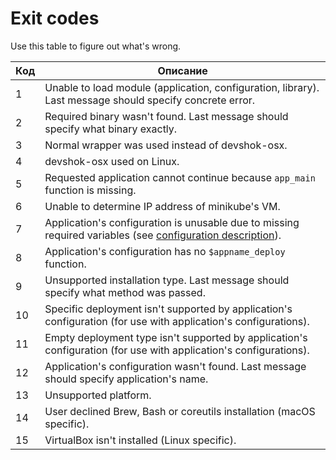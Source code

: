 # Exit codes

Use this table to figure out what's wrong.

| Код | Описание |
| --- | -------- |
| 1   | Unable to load module (application, configuration, library). Last message should specify concrete error. |
| 2   | Required binary wasn't found. Last message should specify what binary exactly. |
| 3   | Normal wrapper was used instead of devshok-osx. |
| 4   | devshok-osx used on Linux. |
| 5   | Requested application cannot continue because ``app_main`` function is missing. |
| 6   | Unable to determine IP address of minikube's VM. |
| 7   | Application's configuration is unusable due to missing required variables (see [configuration description](configs.md)). |
| 8   | Application's configuration has no ``$appname_deploy`` function. |
| 9   | Unsupported installation type. Last message should specify what method was passed. |
| 10  | Specific deployment isn't supported by application's configuration (for use with application's configurations). |
| 11  | Empty deployment type isn't supported by application's configuration (for use with application's configurations). |
| 12  | Application's configuration wasn't found. Last message should specify application's name. |
| 13  | Unsupported platform. |
| 14  | User declined Brew, Bash or coreutils installation (macOS specific). |
| 15  | VirtualBox isn't installed (Linux specific). |
